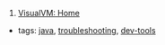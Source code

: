 1. [VisualVM: Home](https://visualvm.github.io/)
  * tags: [java](tags/java.md), [troubleshooting](tags/troubleshooting.md), [dev-tools](tags/dev-tools.md)
